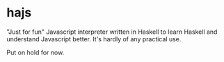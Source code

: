 hajs
====

"Just for fun" Javascript interpreter written in Haskell to learn Haskell 
and understand Javascript better. It's hardly of any practical use.

Put on hold for now.
